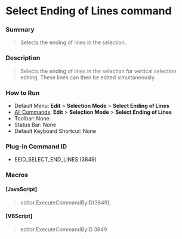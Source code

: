# Select Ending of Lines command

### Summary

> Selects the ending of lines in the selection.

### Description

> Selects the ending of lines in the selection for vertical selection editing. These lines can then be edited simultaneously.

### How to Run

- Default Menu: **Edit** \> **Selection Mode**
\> **Select Ending of Lines**
- [All Commands](../tools/all_commands): **Edit** \> **Selection Mode**
\> **Select Ending of Lines**
- Toolbar: None
- Status Bar: None
- Default Keyboard Shortcut: None

### Plug-in Command ID

- EEID\_SELECT\_END\_LINES (3849)

### Macros

#### \[JavaScript\]

> editor.ExecuteCommandByID(3849);

#### \[VBScript\]

> editor.ExecuteCommandByID 3849

